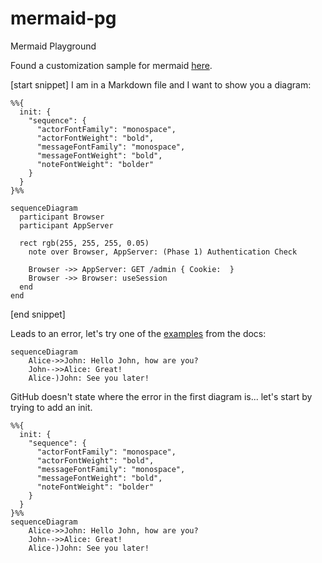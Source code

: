 # mermaid-pg
Mermaid Playground

Found a customization sample for mermaid [here](https://stackoverflow.com/questions/71864287/mermaid-custom-css-scripts-in-markdown).

[start snippet]
I am in a Markdown file and I want to show you a diagram:

```mermaid
%%{
  init: {
    "sequence": {
      "actorFontFamily": "monospace",
      "actorFontWeight": "bold",
      "messageFontFamily": "monospace",
      "messageFontWeight": "bold",
      "noteFontWeight": "bolder"
    }
  }
}%%

sequenceDiagram
  participant Browser
  participant AppServer

  rect rgb(255, 255, 255, 0.05)
    note over Browser, AppServer: (Phase 1) Authentication Check

    Browser ->> AppServer: GET /admin { Cookie:  }
    Browser ->> Browser: useSession
  end
end
```
[end snippet]

Leads to an error, let's try one of the [examples](https://mermaid.js.org/syntax/sequenceDiagram.html) from the docs:

```mermaid
sequenceDiagram
    Alice->>John: Hello John, how are you?
    John-->>Alice: Great!
    Alice-)John: See you later!
```

GitHub doesn't state where the error in the first diagram is... let's start by trying to add an init.
```mermaid
%%{
  init: {
    "sequence": {
      "actorFontFamily": "monospace",
      "actorFontWeight": "bold",
      "messageFontFamily": "monospace",
      "messageFontWeight": "bold",
      "noteFontWeight": "bolder"
    }
  }
}%%
sequenceDiagram
    Alice->>John: Hello John, how are you?
    John-->>Alice: Great!
    Alice-)John: See you later!
```
